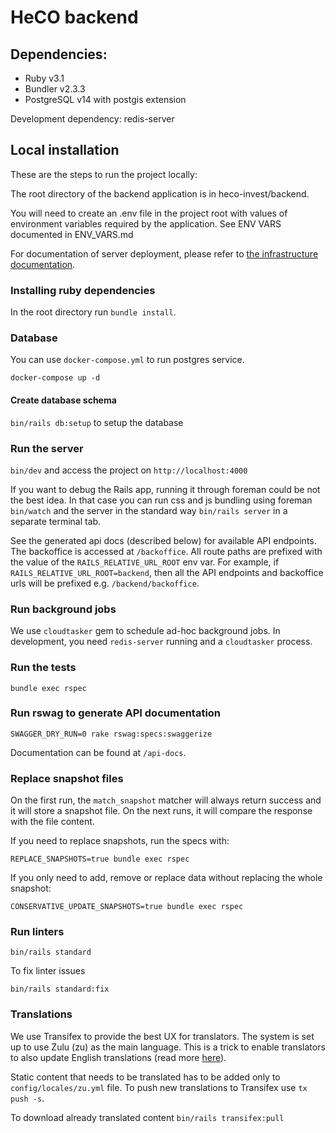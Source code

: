 # HeCO backend

## Dependencies:

- Ruby v3.1
- Bundler v2.3.3
- PostgreSQL v14 with postgis extension

Development dependency: redis-server

## Local installation

These are the steps to run the project locally:

The root directory of the backend application is in heco-invest/backend.

You will need to create an .env file in the project root with values of environment variables required by the application. See ENV VARS documented in ENV_VARS.md

For documentation of server deployment, please refer to [the infrastructure documentation](../infrastructure/README.md).

### Installing ruby dependencies

In the root directory run `bundle install`.

### Database

You can use `docker-compose.yml` to run postgres service.

`docker-compose up -d`

#### Create database schema

`bin/rails db:setup` to setup the database

### Run the server

`bin/dev` and access the project on `http://localhost:4000`

If you want to debug the Rails app, running it through foreman could be not the best idea. In that case you can run css and js bundling
using foreman `bin/watch` and the server in the standard way `bin/rails server` in a separate terminal tab.

See the generated api docs (described below) for available API endpoints. The backoffice is accessed at `/backoffice`. All route paths are prefixed with the value of the `RAILS_RELATIVE_URL_ROOT` env var. For example, if `RAILS_RELATIVE_URL_ROOT=backend`, then all the API endpoints and backoffice urls will be prefixed e.g. `/backend/backoffice`.

### Run background jobs

We use `cloudtasker` gem to schedule ad-hoc background jobs. In development, you need `redis-server` running and a `cloudtasker` process.

### Run the tests

`bundle exec rspec`

### Run rswag to generate API documentation

`SWAGGER_DRY_RUN=0 rake rswag:specs:swaggerize`

Documentation can be found at `/api-docs`.

### Replace snapshot files

On the first run, the `match_snapshot` matcher will always return success and it will store a snapshot file. On the next runs, it will compare the response with the file content.

If you need to replace snapshots, run the specs with:

`REPLACE_SNAPSHOTS=true bundle exec rspec`

If you only need to add, remove or replace data without replacing the whole snapshot:

`CONSERVATIVE_UPDATE_SNAPSHOTS=true bundle exec rspec`

### Run linters

`bin/rails standard`

To fix linter issues

`bin/rails standard:fix`

### Translations

We use Transifex to provide the best UX for translators. The system is set up to use Zulu (zu) as the main language. This is a trick to enable translators to also update English translations (read more [here](https://github.com/Vizzuality/heco-invest/tree/develop/frontend#translations)).

Static content that needs to be translated has to be added only to `config/locales/zu.yml` file. To push new translations to Transifex use `tx push -s`.

To download already translated content `bin/rails transifex:pull`
